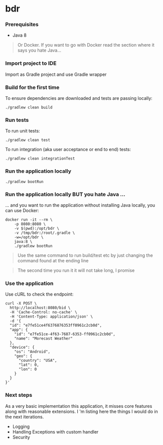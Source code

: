 # bdr

### Prerequisites

- Java 8

> Or Docker. If you want to go with Docker read the section where it says you hate Java...

### Import project to IDE

Import as Gradle project and use Gradle wrapper


### Build for the first time

To ensure dependencies are downloaded and tests are passing locally:

```
./gradlew clean build
```

### Run tests

To run unit tests:

```
./gradlew clean test
```

To run integration (aka user acceptance or end to end) tests:
```
./gradlew clean integrationTest
```

### Run the application locally

```
./gradlew bootRun
```


### Run the application locally BUT you hate Java ...

... and you want to run the application without installing Java locally, you can use Docker:

```
docker run -it --rm \
    -p 8080:8080 \
    -v $(pwd):/opt/bdr \
    -v /tmp/bdr:/root/.gradle \
    -w=/opt/bdr \
    java:8 \
    ./gradlew bootRun
```

> Use the same command to run build/test etc by just changing the command found at the ending line

> The second time you run it it will not take long, I promise

### Use the application

Use cURL to check the endpoint:
```
curl -X POST \
  http://localhost:8080/bid \
  -H 'Cache-Control: no-cache' \
  -H 'Content-Type: application/json' \
  -d '{
  "id": "e7fe51ce4f6376876353ff0961c2cb0d",
  "app": {
    "id": "e7fe51ce-4f63-7687-6353-ff0961c2cb0d",
    "name": "Morecast Weather"
  },
  "device": {
    "os": "Android",
    "geo": {
      "country": "USA",
      "lat": 0,
      "lon": 0
    }
  }
}'
```

### Next steps

As a very basic implementation this application, it misses core features along with reasonable extensions. I 'm listing here the things I would do in the next iterations.

- Logging
- Handling Exceptions with custom handler
- Security 